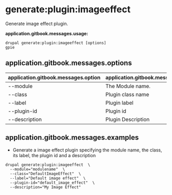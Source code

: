 # generate:plugin:imageeffect
Generate image effect plugin.

**application.gitbook.messages.usage:**
```
drupal generate:plugin:imageeffect [options]
gpie
```

## application.gitbook.messages.options
application.gitbook.messages.option | application.gitbook.messages.details
-------|-------------
--module | The Module name.
--class | Plugin class name
--label | Plugin label
--plugin-id | Plugin id
--description | Plugin Description

## application.gitbook.messages.examples
* Generate a image effect plugin specifying the module name, the class, its label, the plugin id and a description
```
drupal generate:plugin:imageeffect  \
  --module="modulename"  \
  --class="DefaultImageEffect"  \
  --label="Default image effect"  \
  --plugin-id="default_image_effect"  \
  --description="My Image Effect"
```
